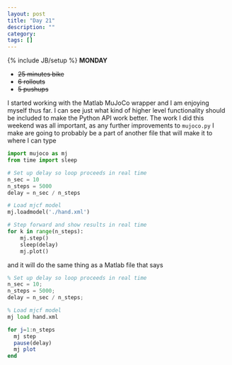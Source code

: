```yaml
---
layout: post
title: "Day 21"
description: ""
category:
tags: []
---
```

{% include JB/setup %}
**MONDAY**

- ~~25 minutes bike~~
- ~~6 rollouts~~
- ~~5 pushups~~

I started working with the Matlab MuJoCo wrapper and I am enjoying myself thus far. I can see just what kind of higher level functionality should be included to make the Python API work better. The work I did this weekend was all important, as any further improvements to `mujoco.py` I make are going to probably be a part of another file that will make it to where I can type

```python
import mujoco as mj
from time import sleep

# Set up delay so loop proceeds in real time
n_sec = 10
n_steps = 5000
delay = n_sec / n_steps

# Load mjcf model
mj.loadmodel('./hand.xml')

# Step forward and show results in real time
for k in range(n_steps):
    mj.step()
    sleep(delay)
    mj.plot()

```
and it will do the same thing as a Matlab file that says

```octave
% Set up delay so loop proceeds in real time
n_sec = 10;
n_steps = 5000;
delay = n_sec / n_steps;

% Load mjcf model
mj load hand.xml

for j=1:n_steps
  mj step
  pause(delay)
  mj plot
end

```
